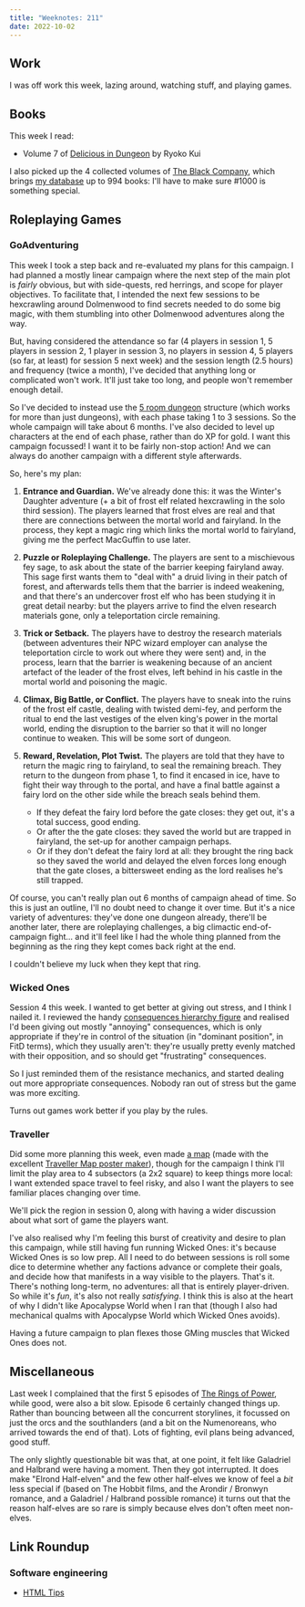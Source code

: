 ```yaml
---
title: "Weeknotes: 211"
date: 2022-10-02
---
```


## Work

I was off work this week, lazing around, watching stuff, and playing games.


## Books

This week I read:

- Volume 7 of [Delicious in Dungeon][] by Ryoko Kui

I also picked up the 4 collected volumes of [The Black Company][], which brings
[my database][] up to 994 books: I'll have to make sure #1000 is something
special.

[Delicious in Dungeon]: https://en.wikipedia.org/wiki/Delicious_in_Dungeon
[The Black Company]: https://en.wikipedia.org/wiki/The_Black_Company
[my database]: https://bookdb.barrucadu.co.uk/search


## Roleplaying Games

### GoAdventuring

This week I took a step back and re-evaluated my plans for this campaign.  I had
planned a mostly linear campaign where the next step of the main plot is
*fairly* obvious, but with side-quests, red herrings, and scope for player
objectives.  To facilitate that, I intended the next few sessions to be
hexcrawling around Dolmenwood to find secrets needed to do some big magic, with
them stumbling into other Dolmenwood adventures along the way.

But, having considered the attendance so far (4 players in session 1, 5 players
in session 2, 1 player in session 3, no players in session 4, 5 players (so far,
at least) for session 5 next week) and the session length (2.5 hours) and
frequency (twice a month), I've decided that anything long or complicated won't
work.  It'll just take too long, and people won't remember enough detail.

So I've decided to instead use the [5 room dungeon][] structure (which works for
more than just dungeons), with each phase taking 1 to 3 sessions.  So the whole
campaign will take about 6 months.  I've also decided to level up characters at
the end of each phase, rather than do XP for gold.  I want this campaign
focussed!  I want it to be fairly non-stop action!  And we can always do another
campaign with a different style afterwards.

So, here's my plan:

1. **Entrance and Guardian.** We've already done this: it was the Winter's
   Daughter adventure (+ a bit of frost elf related hexcrawling in the solo
   third session).  The players learned that frost elves are real and that there
   are connections between the mortal world and fairyland.  In the process, they
   kept a magic ring which links the mortal world to fairyland, giving me the
   perfect MacGuffin to use later.

2. **Puzzle or Roleplaying Challenge.** The players are sent to a mischievous
   fey sage, to ask about the state of the barrier keeping fairyland away.  This
   sage first wants them to "deal with" a druid living in their patch of forest,
   and afterwards tells them that the barrier is indeed weakening, and that
   there's an undercover frost elf who has been studying it in great detail
   nearby: but the players arrive to find the elven research materials gone,
   only a teleportation circle remaining.

3. **Trick or Setback.** The players have to destroy the research materials
   (between adventures their NPC wizard employer can analyse the teleportation
   circle to work out where they were sent) and, in the process, learn that the
   barrier is weakening because of an ancient artefact of the leader of the
   frost elves, left behind in his castle in the mortal world and poisoning the
   magic.

4. **Climax, Big Battle, or Conflict.** The players have to sneak into the ruins
   of the frost elf castle, dealing with twisted demi-fey, and perform the
   ritual to end the last vestiges of the elven king's power in the mortal
   world, ending the disruption to the barrier so that it will no longer
   continue to weaken.  This will be some sort of dungeon.

6. **Reward, Revelation, Plot Twist.** The players are told that they have to
   return the magic ring to fairyland, to seal the remaining breach.  They
   return to the dungeon from phase 1, to find it encased in ice, have to fight
   their way through to the portal, and have a final battle against a fairy lord
   on the other side while the breach seals behind them.
   
   - If they defeat the fairy lord before the gate closes: they get out, it's a
     total success, good ending.
   - Or after the the gate closes: they saved the world but are trapped in
     fairyland, the set-up for another campaign perhaps.
   - Or if they don't defeat the fairy lord at all: they brought the ring back
     so they saved the world and delayed the elven forces long enough that the
     gate closes, a bittersweet ending as the lord realises he's still trapped.

Of course, you can't really plan out 6 months of campaign ahead of time.  So
this is just an outline, I'll no doubt need to change it over time.  But it's a
nice variety of adventures: they've done one dungeon already, there'll be
another later, there are roleplaying challenges, a big climactic end-of-campaign
fight... and it'll feel like I had the whole thing planned from the beginning as
the ring they kept comes back right at the end.

I couldn't believe my luck when they kept that ring.

[5 room dungeon]: https://www.roleplayingtips.com/5-room-dungeons/

### Wicked Ones

Session 4 this week.  I wanted to get better at giving out stress, and I think I
nailed it.  I reviewed the handy [consequences hierarchy figure][] and realised
I'd been giving out mostly "annoying" consequences, which is only appropriate if
they're in control of the situation (in "dominant position", in FitD terms),
which they usually aren't: they're usually pretty evenly matched with their
opposition, and so should get "frustrating" consequences.

So I just reminded them of the resistance mechanics, and started dealing out
more appropriate consequences.  Nobody ran out of stress but the game was more
exciting.

Turns out games work better if you play by the rules.

[consequences hierarchy figure]: https://twitter.com/barrucadu/status/1576543864420069377

### Traveller

Did some more planning this week, even made [a map][] (made with the excellent
[Traveller Map poster maker][]), though for the campaign I think I'll limit the
play area to 4 subsectors (a 2x2 square) to keep things more local: I want
extended space travel to feel risky, and also I want the players to see familiar
places changing over time.

We'll pick the region in session 0, along with having a wider discussion about
what sort of game the players want.

I've also realised why I'm feeling this burst of creativity and desire to plan
this campaign, while still having fun running Wicked Ones: it's because Wicked
Ones is so low prep.  All I need to do between sessions is roll some dice to
determine whether any factions advance or complete their goals, and decide how
that manifests in a way visible to the players.  That's it.  There's nothing
long-term, no adventures: all that is entirely player-driven.  So while it's
*fun*, it's also not really *satisfying*.  I think this is also at the heart of
why I didn't like Apocalypse World when I ran that (though I also had mechanical
qualms with Apocalypse World which Wicked Ones avoids).

Having a future campaign to plan flexes those GMing muscles that Wicked Ones
does not.

[a map]: campaign-notes-2023-03-sylea-rising/poster.png
[Traveller Map poster maker]: https://travellermap.com/make/poster


## Miscellaneous

Last week I complained that the first 5 episodes of [The Rings of Power][],
while good, were also a bit slow.  Episode 6 certainly changed things up.
Rather than bouncing between all the concurrent storylines, it focussed on just
the orcs and the southlanders (and a bit on the Numenoreans, who arrived towards
the end of that).  Lots of fighting, evil plans being advanced, good stuff.

The only slightly questionable bit was that, at one point, it felt like
Galadriel and Halbrand were having a moment.  Then they got interrupted.  It
does make "Elrond Half-elven" and the few other half-elves we know of feel a
*bit* less special if (based on The Hobbit films, and the Arondir / Bronwyn
romance, and a Galadriel / Halbrand possible romance) it turns out that the
reason half-elves are so rare is simply because elves don't often meet
non-elves.

[The Rings of Power]: https://en.wikipedia.org/wiki/The_Lord_of_the_Rings:_The_Rings_of_Power


## Link Roundup

### Software engineering

- [HTML Tips](https://markodenic.com/html-tips/)
